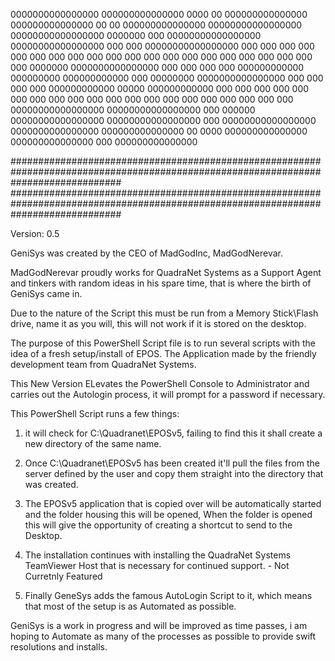  0000000000000000   000000000000000     0000        00    000000000000000    000000000000000    00           00    000000000000000
00000000000000000  00000000000000000  0000000       000  00000000000000000  00000000000000000   000         000   00000000000000000
000                000                000  000      000         000         000                  000       000    000
000                000                000   000     000         000          000                  000     000      000
000      0000000   0000000000000000   000    000    000         000           000000000000         000000000        000000000000
000      00000000  0000000000000000   000     000   000         000            000000000000          00000           000000000000
000           000  000                000      000  000         000                      000          000                      000
000           000  000                000       000 000         000                       000         000                       000
00000000000000000  00000000000000000  000        000000  00000000000000000  00000000000000000         000         00000000000000000
 0000000000000000   000000000000000    00         0000    000000000000000    000000000000000          000          000000000000000
  
####################################################################################################################################
####################################################################################################################################

Version: 0.5

GeniSys was created by the CEO of MadGodInc, MadGodNerevar.

MadGodNerevar proudly works for QuadraNet Systems as a Support Agent and tinkers with random ideas in his spare time, that is where the birth of GeniSys came in.

Due to the nature of the Script this must be run from a Memory Stick\Flash drive, name it as you will, this will not work if it is stored on the desktop.

The purpose of this PowerShell Script file is to run several scripts with the idea of a fresh setup/install of EPOS.
The Application made by the friendly development team from QuadraNet Systems.

This New Version ELevates the PowerShell Console to Administrator and carries out the Autologin process, it will prompt for a password if necessary.

This PowerShell Script runs a few things: 

1) it will check for C:\Quadranet\EPOSv5, failing to find this
   it shall create a new directory of the same name.

2) Once C:\Quadranet\EPOSv5 has been created it'll pull the files from the server defined by the user and
   copy them straight into the directory that was created.

3) The EPOSv5 application that is copied over will be automatically started and the folder housing this will be opened,
   When the folder is opened this will give the opportunity of creating a shortcut to send to the Desktop.

4) The installation continues with installing the QuadraNet Systems TeamViewer Host that is necessary for continued support. - Not Curretnly Featured

5) Finally GeneSys adds the famous AutoLogin Script to it, which means that most of the setup is as Automated as possible. 

GeniSys is a work in progress and will be improved as time passes, i am hoping to Automate as many of the processes as possible to provide swift resolutions and installs.
